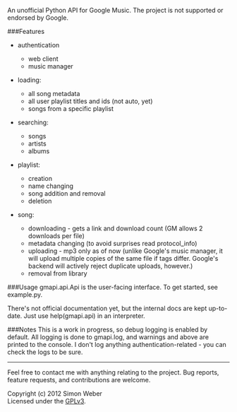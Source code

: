 An unofficial Python API for Google Music. The project is not supported or endorsed by Google.


###Features

* authentication
    * web client
    * music manager

* loading:
    * all song metadata
    * all user playlist titles and ids (not auto, yet)
    * songs from a specific playlist

* searching:
    * songs
    * artists
    * albums

* playlist:
    * creation
    * name changing
    * song addition and removal
    * deletion

* song:
    * downloading - gets a link and download count (GM allows 2 downloads per file)
    * metadata changing (to avoid surprises read protocol_info)
    * uploading - mp3 only as of now (unlike Google's music manager, it will upload multiple copies of the same file if tags differ. Google's backend will actively reject duplicate uploads, however.)
    * removal from library

###Usage
gmapi.api.Api is the user-facing interface.
To get started, see example.py.

There's not official documentation yet, but the internal docs are kept up-to-date. Just use help(gmapi.api) in an interpreter.

###Notes
This is a work in progress, so debug logging is enabled by default.
All logging is done to gmapi.log, and warnings and above are printed to	the console.
I don't	log anything authentication-related - you can check the  logs to be sure.



- - -
  
  
Feel free to contact me	with anything relating to the project. Bug reports, feature requests, and contributions are welcome.



Copyright (c) 2012 Simon Weber  
Licensed under the [GPLv3](http://www.gnu.org/licenses/gpl.txt).